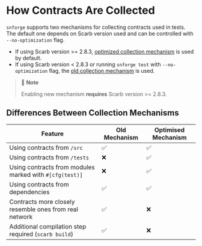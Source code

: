 # How Contracts Are Collected

`snforge` supports two mechanisms for collecting contracts used in tests.
The default one depends on Scarb version used and can be controlled with `--no-optimization` flag.

- If using Scarb version >= 2.8.3, [optimized collection mechanism](contract-collection/new-mechanism.md) is used by default.
- If using Scarb version < 2.8.3 or running `snforge test` with `--no-optimization` flag, the [old collection mechanism](contract-collection/old-mechanism.md) is used.

> 📝 **Note**
>
> Enabling new mechanism **requires** Scarb version >= 2.8.3.

## Differences Between Collection Mechanisms

| Feature                                                 | Old Mechanism | Optimised Mechanism |
|---------------------------------------------------------|---------------|---------------------|
| Using contracts from `/src`                             | ✅             | ✅                   |
| Using contracts from `/tests`                           | ❌             | ✅                   |
| Using contracts from modules marked with `#[cfg(test)]` | ❌             | ✅                   |
| Using contracts from dependencies                       | ✅             | ✅                   |
| Contracts more closely resemble ones from real network  | ✅             | ❌                   |
| Additional compilation step required (`scarb build`)    | ✅             | ❌                   |
